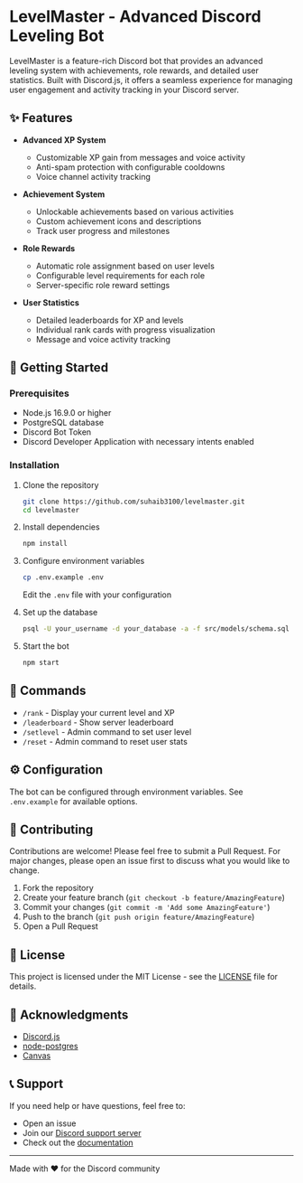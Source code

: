 # LevelMaster - Advanced Discord Leveling Bot

LevelMaster is a feature-rich Discord bot that provides an advanced leveling system with achievements, role rewards, and detailed user statistics. Built with Discord.js, it offers a seamless experience for managing user engagement and activity tracking in your Discord server.

## ✨ Features

- **Advanced XP System**
  - Customizable XP gain from messages and voice activity
  - Anti-spam protection with configurable cooldowns
  - Voice channel activity tracking

- **Achievement System**
  - Unlockable achievements based on various activities
  - Custom achievement icons and descriptions
  - Track user progress and milestones

- **Role Rewards**
  - Automatic role assignment based on user levels
  - Configurable level requirements for each role
  - Server-specific role reward settings

- **User Statistics**
  - Detailed leaderboards for XP and levels
  - Individual rank cards with progress visualization
  - Message and voice activity tracking

## 🚀 Getting Started

### Prerequisites

- Node.js 16.9.0 or higher
- PostgreSQL database
- Discord Bot Token
- Discord Developer Application with necessary intents enabled

### Installation

1. Clone the repository
   ```bash
   git clone https://github.com/suhaib3100/levelmaster.git
   cd levelmaster
   ```

2. Install dependencies
   ```bash
   npm install
   ```

3. Configure environment variables
   ```bash
   cp .env.example .env
   ```
   Edit the `.env` file with your configuration

4. Set up the database
   ```bash
   psql -U your_username -d your_database -a -f src/models/schema.sql
   ```

5. Start the bot
   ```bash
   npm start
   ```

## 📝 Commands

- `/rank` - Display your current level and XP
- `/leaderboard` - Show server leaderboard
- `/setlevel` - Admin command to set user level
- `/reset` - Admin command to reset user stats

## ⚙️ Configuration

The bot can be configured through environment variables. See `.env.example` for available options.

## 🤝 Contributing

Contributions are welcome! Please feel free to submit a Pull Request. For major changes, please open an issue first to discuss what you would like to change.

1. Fork the repository
2. Create your feature branch (`git checkout -b feature/AmazingFeature`)
3. Commit your changes (`git commit -m 'Add some AmazingFeature'`)
4. Push to the branch (`git push origin feature/AmazingFeature`)
5. Open a Pull Request

## 📄 License

This project is licensed under the MIT License - see the [LICENSE](LICENSE) file for details.

## 🙏 Acknowledgments

- [Discord.js](https://discord.js.org/)
- [node-postgres](https://node-postgres.com/)
- [Canvas](https://www.npmjs.com/package/canvas)

## 📞 Support

If you need help or have questions, feel free to:

- Open an issue
- Join our [Discord support server]()
- Check out the [documentation](your-docs-link)

---

Made with ❤️ for the Discord community